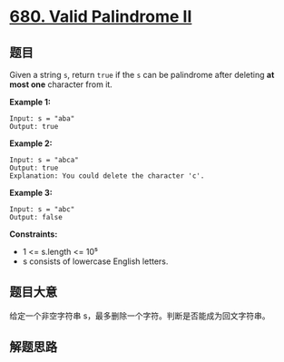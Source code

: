 # [680. Valid Palindrome II](https://leetcode.com/problems/valid-palindrome-ii/)

## 题目

Given a string `s`, return `true` if the `s` can be palindrome after deleting **at most one** character from it.

**Example 1:**

    Input: s = "aba"
    Output: true

**Example 2:**

    Input: s = "abca"
    Output: true
    Explanation: You could delete the character 'c'.

**Example 3:**

    Input: s = "abc"
    Output: false

**Constraints:**

- 1 <= s.length <= 10⁵
- s consists of lowercase English letters.


## 题目大意

给定一个非空字符串 s，最多删除一个字符。判断是否能成为回文字符串。

## 解题思路

